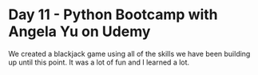 # Day 11 - Python Bootcamp with Angela Yu on Udemy

We created a blackjack game using all of the skills we have been building up until this point. It was a lot of fun and I learned a lot.